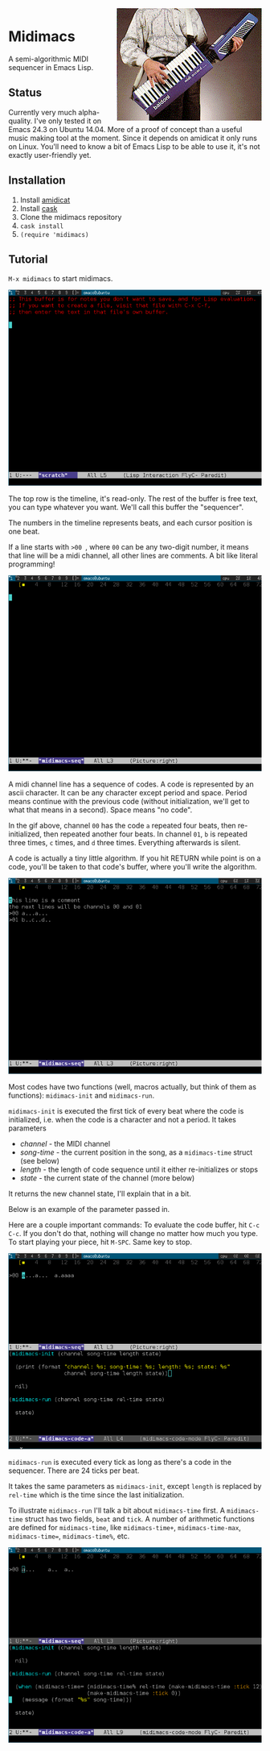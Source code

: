<img width="288" height="223" align="right" src="https://github.com/andreasjansson/midimacs/blob/master/github-assets/logo.png" />

Midimacs
========

A semi-algorithmic MIDI sequencer in Emacs Lisp.

Status
------

Currently very much alpha-quality. I've only tested it on Emacs 24.3 on Ubuntu 14.04. More of a proof of concept than a useful music making tool at the moment. Since it depends on amidicat it only runs on Linux. You'll need to know a bit of Emacs Lisp to be able to use it, it's not exactly user-friendly yet.

Installation
------------

1. Install [amidicat](http://krellan.com/amidicat/)
2. Install [cask](https://github.com/cask/cask)
3. Clone the midimacs repository
4. `cask install`
5. `(require 'midimacs)`

Tutorial
--------

`M-x midimacs` to start midimacs.

![](https://github.com/andreasjansson/midimacs/blob/master/github-assets/start.gif)

The top row is the timeline, it's read-only. The rest of the buffer is free text, you can type whatever you want. We'll call this buffer the "sequencer".

The numbers in the timeline represents beats, and each cursor position is one beat.

If a line starts with `>00 `, where `00` can be any two-digit number, it means that line will be a midi channel, all other lines are comments. A bit like literal programming!

![](https://github.com/andreasjansson/midimacs/blob/master/github-assets/line-basics.gif)

A midi channel line has a sequence of codes. A code is represented by an ascii character. It can be any character except period and space. Period means continue with the previous code (without initialization, we'll get to what that means in a second). Space means "no code".

In the gif above, channel `00` has the code `a` repeated four beats, then re-initialized, then repeated another four beats. In channel `01`, `b` is repeated three times, `c` times, and `d` three times. Everything afterwards is silent.

A code is actually a tiny little algorithm. If you hit RETURN while point is on a code, you'll be taken to that code's buffer, where you'll write the algorithm.

![](https://github.com/andreasjansson/midimacs/blob/master/github-assets/open-code.gif)

Most codes have two functions (well, macros actually, but think of them as functions): `midimacs-init` and `midimacs-run`.

`midimacs-init` is executed the first tick of every beat where the code is initialized, i.e. when the code is a character and not a period. It takes parameters
* _channel_ - the MIDI channel
* _song-time_ - the current position in the song, as a `midimacs-time` struct (see below)
* _length_ - the length of code sequence until it either re-initializes or stops
* _state_ - the current state of the channel (more below)

It returns the new channel state, I'll explain that in a bit.

Below is an example of the parameter passed in.

Here are a couple important commands: To evaluate the code buffer, hit `C-c C-c`. If you don't do that, nothing will change no matter how much you type. To start playing your piece, hit `M-SPC`. Same key to stop.

![](https://github.com/andreasjansson/midimacs/blob/master/github-assets/init-params.gif)

`midimacs-run` is executed every tick as long as there's a code in the sequencer. There are 24 ticks per beat.

It takes the same parameters as `midimacs-init`, except `length` is replaced by `rel-time` which is the time since the last initialization.

To illustrate `midimacs-run` I'll talk a bit about `midimacs-time` first. A `midimacs-time` struct has two fields, `beat` and `tick`. A number of arithmetic functions are defined for `midimacs-time`, like `midimacs-time+`, `midimacs-time-max`, `midimacs-time=`, `midimacs-time%`, etc.

![](https://github.com/andreasjansson/midimacs/blob/master/github-assets/run.gif)


~~~~ _TO BE CONTINUED_ ~~~~
